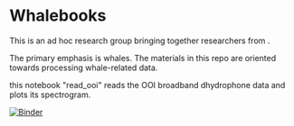 # Whalebooks


This is an ad hoc research group bringing together researchers from <affiliates>. 


The primary emphasis is whales. The materials in this repo are oriented towards processing whale-related data. 

this notebook "read_ooi" reads the OOI broadband dhydrophone data and plots its spectrogram. 


[![Binder](https://mybinder.org/badge_logo.svg)](https://mybinder.org/v2/gh/shimaabadi/whalebooks/master?filepath=read_OOI.ipynb)
